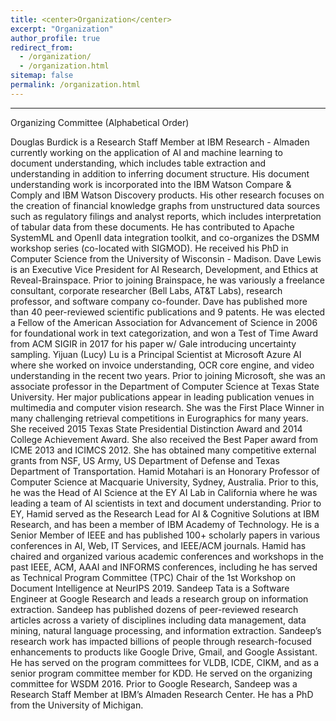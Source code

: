 ```yaml
---
title: <center>Organization</center>
excerpt: "Organization"
author_profile: true
redirect_from: 
  - /organization/
  - /organization.html
sitemap: false
permalink: /organization.html
---
```


------

Organizing Committee (Alphabetical Order)

Douglas Burdick is a Research Staff Member at IBM Research - Almaden currently working on the application of AI and machine learning to document understanding, which includes table extraction and understanding in addition to inferring document structure. His document understanding work is incorporated into the IBM Watson Compare & Comply and IBM Watson Discovery products. His other research focuses on the creation of financial knowledge graphs from unstructured data sources such as regulatory filings and analyst reports, which includes interpretation of tabular data from these documents. He has contributed to Apache SystemML and OpenII data integration toolkit, and co-organizes the DSMM workshop series (co-located with SIGMOD). He received his PhD in Computer Science from the University of Wisconsin - Madison. 
Dave Lewis is an Executive Vice President for AI Research, Development, and Ethics at Reveal-Brainspace. Prior to joining Brainspace, he was variously a freelance consultant, corporate researcher (Bell Labs, AT&T Labs), research professor, and software company co-founder. Dave has published more than 40 peer-reviewed scientific publications and 9 patents. He was elected a Fellow of the American Association for Advancement of Science in 2006 for foundational work in text categorization, and won a Test of Time Award from ACM SIGIR in 2017 for his paper w/ Gale introducing uncertainty sampling.
Yijuan (Lucy) Lu is a Principal Scientist at Microsoft Azure AI where she worked on invoice understanding, OCR core engine, and video understanding in the recent two years. Prior to joining Microsoft, she was an associate professor in the Department of Computer Science at Texas State University. Her major publications appear in leading publication venues in multimedia and computer vision research.  She was the First Place Winner in many challenging retrieval competitions in Eurographics for many years. She received 2015 Texas State Presidential Distinction Award and 2014 College Achievement Award. She also received the Best Paper award from ICME 2013 and ICIMCS 2012. She has obtained many competitive external grants from NSF, US Army, US Department of Defense and Texas Department of Transportation.
Hamid Motahari is an Honorary Professor of Computer Science at Macquarie University, Sydney, Australia. Prior to this, he was the Head of AI Science at the EY AI Lab in California where he was leading a team of AI scientists in text and document understanding. Prior to EY, Hamid served as the Research Lead for AI & Cognitive Solutions at IBM Research, and has been a member of IBM Academy of Technology. He is a Senior Member of IEEE and has published 100+ scholarly papers in various conferences in AI, Web, IT Services, and IEEE/ACM journals. Hamid has chaired and organized various academic conferences and workshops in the past IEEE, ACM, AAAI and INFORMS conferences, including he has served as Technical Program Committee (TPC) Chair of the 1st Workshop on Document Intelligence at NeurIPS 2019.
Sandeep Tata is a Software Engineer at Google Research and leads a research group on information extraction.  Sandeep has published dozens of peer-reviewed research articles across a variety of disciplines including data management, data mining, natural language processing, and information extraction. Sandeep’s research work has impacted billions of people through research-focused enhancements to products like Google Drive, Gmail, and Google Assistant. He has served on the program committees for VLDB, ICDE, CIKM, and as a senior program committee member for KDD. He served on the organizing committee for WSDM 2016. Prior to Google Research, Sandeep was a Research Staff Member at IBM’s Almaden Research Center. He has a PhD from the University of Michigan.

